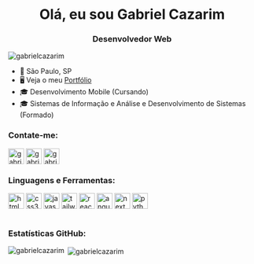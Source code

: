 <h1 align="center">Olá, eu sou Gabriel Cazarim</h1>
<h3 align="center">Desenvolvedor Web</h3>

<p align="left"> <img src="https://komarev.com/ghpvc/?username=gabrielcazarim&label=Profile%20views&color=0e75b6&style=flat" alt="gabrielcazarim" /> </p>

*   📍  São Paulo, SP
*   🖥️  Veja o meu [Portfólio](http://gabrielcazarim.netlify.app)
*   🎓  Desenvolvimento Mobile (Cursando)
*   🎓  Sistemas de Informação e Análise e Desenvolvimento de Sistemas (Formado)

<h3 align="left">Contate-me:</h3>
<p align="left">
<a href="https://linkedin.com/in/gabrielcazarim" target="blank"><img align="center" src="https://cdn.jsdelivr.net/gh/devicons/devicon/icons/linkedin/linkedin-original.svg" width="32" height="32" alt="gabrielcazarim"/></a>
<a href="https://github.com/gabrielcazarim" target="blank"><img align="center" src="https://www.svgrepo.com/show/475654/github-color.svg" width="32" height="32" alt="gabrielcazarim"/></a>
<a href="mailto:gabrielcazarimdev@gmail.com"><img align="center" src="https://www.svgrepo.com/show/353812/google-gmail.svg" width="32" height="32" alt="gabrielcazarim"/></a>
</p>

<h3 align="left">Linguagens e Ferramentas:</h3>

<div style="display: inline_block">
  <img align="center" alt="html5" src="https://cdn.jsdelivr.net/gh/devicons/devicon/icons/html5/html5-plain.svg" width="32" height="32"/>
  <img align="center" alt="css3" src="https://cdn.jsdelivr.net/gh/devicons/devicon/icons/css3/css3-plain.svg" width="32" height="32" />
  <img align="center" alt="javascript" src="https://cdn.jsdelivr.net/gh/devicons/devicon/icons/javascript/javascript-plain.svg" width="32" height="32"/>
  <img align="center" alt="tailwind" src="https://cdn.jsdelivr.net/gh/devicons/devicon/icons/tailwindcss/tailwindcss-plain.svg" width="32" height="32" />
  <img align="center" alt="react" src="https://cdn.jsdelivr.net/gh/devicons/devicon/icons/react/react-original.svg" width="32" height="32"/>
  <img align="center" alt="angular" src="https://cdn.jsdelivr.net/gh/devicons/devicon/icons/angularjs/angularjs-plain.svg" width="32" height="32" />
  <img align="center" alt="next" src="https://cdn.jsdelivr.net/gh/devicons/devicon/icons/nextjs/nextjs-original.svg" width="32" height="32"/>
  <img align="center" alt="python" src="https://cdn.jsdelivr.net/gh/devicons/devicon/icons/python/python-original.svg" width="32" height="32" />
</div><br/>

<h3 align="left">Estatísticas GitHub:</h3>

<p><img align="left" src="https://github-readme-stats.vercel.app/api/top-langs/?username=gabrielcazarim&langs_count=10&title_color=3382ed&text_color=ffffff&icon_color=3382ed&bg_color=27272a&hide_border=true&locale=en&custom_title=Top%20%Languages&layout=compact" alt="gabrielcazarim" /></p>

<p>&nbsp;<img align="center" src="https://github-readme-stats.vercel.app/api?username=gabrielcazarim&show_icons=true&hide=&count_private=true&title_color=3382ed&text_color=ffffff&icon_color=3382ed&bg_color=27272a&hide_border=true&show_icons=true" alt="gabrielcazarim" /></p>
